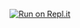 [![Run on Repl.it](https://repl.it/badge/github/jhumellbrao18/tkinterlanguage)](https://repl.it/github/jhumellbrao18/tkinterlanguage)